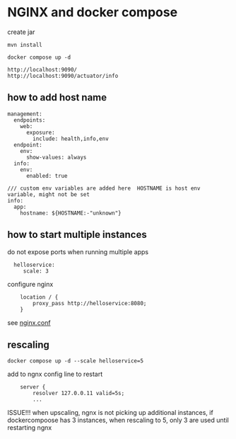 NGINX and docker compose
========================

create jar
```shell
mvn install
```

```shell
docker compose up -d
```

```
http://localhost:9090/
http://localhost:9090/actuator/info
```

how to add host name
--------------------
```
management:
  endpoints:
    web:
      exposure:
        include: health,info,env
  endpoint:
    env:
      show-values: always
  info:
    env:
      enabled: true

/// custom env variables are added here  HOSTNAME is host env variable, might not be set    
info:
  app:
    hostname: ${HOSTNAME:-"unknown"}

```

how to start multiple instances
--------------------
do not expose ports when running multiple apps
```
  helloservice:
     scale: 3
```

configure nginx
```
    location / {
        proxy_pass http://helloservice:8080;
    }
```
see [nginx.conf](nginx.conf)


rescaling
--------
```shell
docker compose up -d --scale helloservice=5
```
add to ngnx config line to restart
```
    server {
        resolver 127.0.0.11 valid=5s;
        ...
```
ISSUE!!! when upscaling, ngnx is not picking up additional instances,
if dockercompoose has 3 instances, when rescaling to 5, only 3 are used until restarting ngnx
